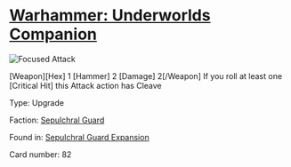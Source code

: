 # [Warhammer: Underworlds Companion](https://guidokessels.github.io/wh-underworlds)

  

![Focused Attack](https://warhammerunderworlds.com/wp-content/uploads/sites/6/2017/12/082_ENG-Focused-Attack.png)

[Weapon][Hex] 1 [Hammer] 2 [Damage] 2[/Weapon] If you roll at least one [Critical Hit] this Attack action has Cleave

Type: Upgrade

Faction: [Sepulchral Guard](https://guidokessels.github.io/wh-underworlds/factions/sepulchral-guard)

Found in: [Sepulchral Guard Expansion](https://guidokessels.github.io/wh-underworlds/locations/sepulchral-guard-expansion)

Card number: 82
